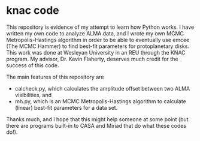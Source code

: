 # knac code
This repository is evidence of my attempt to learn how Python works. I have written my own code to analyze ALMA data, and I wrote my own MCMC Metropolis-Hastings algorithm in order to be able to eventually use emcee (The MCMC Hammer) to find best-fit parameters for protoplanetary disks. This work was done at Wesleyan University in an REU through the KNAC program. My advisor, Dr. Kevin Flaherty, deserves much credit for the success of this code.

The main features of this repository are
  -   calcheck.py, which calculates the amplitude offset between two ALMA visibilities, and
  -   mh.py, which is an MCMC Metropolis-Hastings algorithm to calculate (linear) best-fit parameters for a data set.

Thanks much, and I hope that this might help someone at some point (but there are programs built-in to CASA and Miriad that do what these codes do!).
